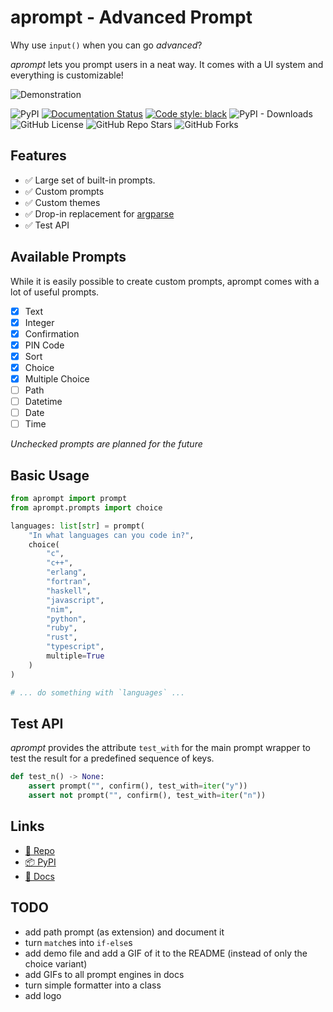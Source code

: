 aprompt - Advanced Prompt
=========================

Why use `input()` when you can go _advanced_?

*aprompt* lets you prompt users in a neat way. It comes with a UI system
and everything is customizable!

![Demonstration](https://raw.githubusercontent.com/phoenixr-codes/aprompt/main/docs/media/prompt-choice.gif)

![PyPI](https://img.shields.io/pypi/v/aprompt)
[![Documentation Status](https://readthedocs.org/projects/aprompt/badge/?version=latest)](https://aprompt.readthedocs.io/en/latest/?badge=latest)
[![Code style: black](https://img.shields.io/badge/code%20style-black-000000.svg)](https://github.com/psf/black)
![PyPI - Downloads](https://img.shields.io/pypi/dm/aprompt)
![GitHub License](https://img.shields.io/github/license/phoenixr-codes/aprompt)
![GitHub Repo Stars](https://img.shields.io/github/stars/phoenixr-codes/aprompt)
![GitHub Forks](https://img.shields.io/github/forks/phoenixr-codes/aprompt)


Features
--------

* ✅ Large set of built-in prompts.
* ✅ Custom prompts
* ✅ Custom themes
* ✅ Drop-in replacement for
  [argparse](https://docs.python.org/3/library/argparse.html?highlight=argparse#module-argparse)
* ✅ Test API


Available Prompts
-----------------

While it is easily possible to create custom prompts, aprompt comes with
a lot of useful prompts.

* [x] Text
* [x] Integer
* [x] Confirmation
* [x] PIN Code
* [x] Sort
* [x] Choice
* [x] Multiple Choice
* [ ] Path
* [ ] Datetime
* [ ] Date
* [ ] Time

_Unchecked prompts are planned for the future_


Basic Usage
-----------

```python
from aprompt import prompt
from aprompt.prompts import choice

languages: list[str] = prompt(
    "In what languages can you code in?",
    choice(
        "c",
        "c++",
        "erlang",
        "fortran",
        "haskell",
        "javascript",
        "nim",
        "python",
        "ruby",
        "rust",
        "typescript",
        multiple=True
    )
)

# ... do something with `languages` ...
```

Test API
--------

*aprompt* provides the attribute `test_with` for the main prompt wrapper to
test the result for a predefined sequence of keys.

```python
def test_n() -> None:
    assert prompt("", confirm(), test_with=iter("y"))
    assert not prompt("", confirm(), test_with=iter("n"))
```


Links
-----

* [🐍 Repo](https://github.com/phoenixr-codes/aprompt)
* [📦 PyPI](https://pypi.org/project/aprompt)
* [📖 Docs](https://aprompt.readthedocs.io/)


TODO
----

* add path prompt (as extension) and document it
* turn `match`es into `if-else`s
* add demo file and add a GIF of it to the README (instead of only the choice variant)
* add GIFs to all prompt engines in docs
* turn simple formatter into a class
* add logo

